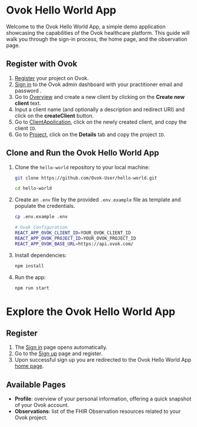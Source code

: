 # Ovok Hello World App

Welcome to the Ovok Hello World App, a simple demo application showcasing the capabilities of the Ovok healthcare platform.
This guide will walk you through the sign-in process, the home page, and the observation page.

## Register with Ovok

1. [Register](https://dashboard.staging.ovok.com/register) your project on Ovok.
2. [Sign in](https://dashboard.staging.ovok.com/signup) to the Ovok admin dashboard with your practitioner email and password .
3. Go to [Overview](https://dashboard.staging.ovok.com/developer) and create a new client by clicking on the **Create new client** text.
4. Input a client name (and optionally a description and redirect URI) and click on the **createClient** button.
5. Go to [ClientApplication](https://dashboard.staging.ovok.com/ClientApplication), click on the newly created client, and copy the client `ID`.
6. Go to [Project](https://dashboard.staging.ovok.com/admin/project), click on the **Details** tab and copy the project `ID`.

## Clone and Run the Ovok Hello World App

1. Clone the `hello-world` repository to your local machine:

   ```bash
   git clone https://github.com/Ovok-User/hello-world.git

   cd hello-world
   ```

2. Create an `.env` file by the provided `.env.example` file as template and populate the credentials.
   ```bash
   cp .env.example .env
   ```
   ```bash
   # Ovok Configuration
   REACT_APP_OVOK_CLIENT_ID=YOUR_OVOK_CLIENT_ID
   REACT_APP_OVOK_PROJECT_ID=YOUR_OVOK_PROJECT_ID
   REACT_APP_OVOK_BASE_URL=https://api.ovok.com/
   ```
3. Install dependencies:
   ```bash
   npm install
   ```
4. Run the app:
   ```bash
   npm run start
   ```

# Explore the Ovok Hello World App

## Register

1. The [Sign in](http://localhost:3000/login) page opens automatically.
2. Go to the [Sign up](http://localhost:3000/register) page and register.
3. Upon successful sign up you are redirected to the Ovok Hello World App [home page](http://localhost:3000/).

## Available Pages

- **Profile**: overview of your personal information, offering a quick snapshot of your Ovok account.
- **Observations**: list of the FHIR Observation resources related to your Ovok project.
